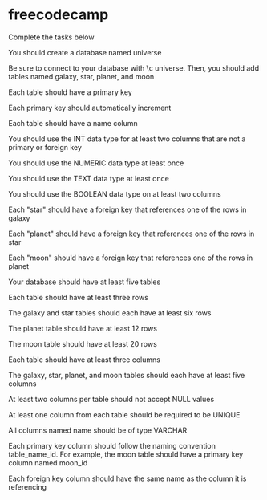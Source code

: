 # freecodecamp
Complete the tasks below

You should create a database named universe

Be sure to connect to your database with \c universe. Then, you should add tables named galaxy, star, planet, and moon

Each table should have a primary key

Each primary key should automatically increment

Each table should have a name column

You should use the INT data type for at least two columns that are not a primary or foreign key

You should use the NUMERIC data type at least once

You should use the TEXT data type at least once

You should use the BOOLEAN data type on at least two columns

Each "star" should have a foreign key that references one of the rows in galaxy

Each "planet" should have a foreign key that references one of the rows in star

Each "moon" should have a foreign key that references one of the rows in planet

Your database should have at least five tables

Each table should have at least three rows

The galaxy and star tables should each have at least six rows

The planet table should have at least 12 rows

The moon table should have at least 20 rows

Each table should have at least three columns

The galaxy, star, planet, and moon tables should each have at least five columns

At least two columns per table should not accept NULL values

At least one column from each table should be required to be UNIQUE

All columns named name should be of type VARCHAR

Each primary key column should follow the naming convention table_name_id. For example, the moon table should have a primary key column named moon_id

Each foreign key column should have the same name as the column it is referencing
